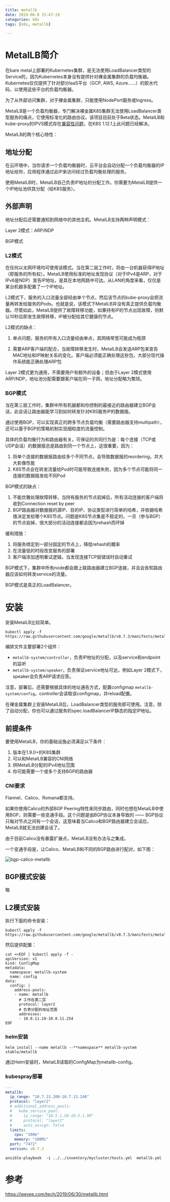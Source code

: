 ```yaml
---
title: metallb
date: 2019-06-8 15:47:19
categories: k8s
tags: [k8s, metallb]

---
```


# MetalLB简介

在bare metal上部署的Kubernetes集群，是无法使用LoadBalancer类型的Service的，因为Kubernetes本身没有提供针对裸金属集群的负载均衡器。Kubernetes仅仅提供了针对部分IaaS平台（GCP, AWS, Azure……）的胶水代码，以使用这些平台的负载均衡器。

为了从外部访问集群，对于裸金属集群，只能使用NodePort服务或Ingress。

MetalLB是一个负载均衡器，专门解决裸金属K8S集群无法使用LoadBalancer类型服务的痛点，它使用标准化的路由协议。该项目目前处于Beta状态。MetalLB和kube-proxy的IPVS模式存在[兼容性问题](https://github.com/google/metallb/issues/153)，在K8S 1.12.1上此问题已经解决。

MetalLB的两个核心特性：

## 地址分配

在云环境中，当你请求一个负载均衡器时，云平台会自动分配一个负载均衡器的IP地址给你，应用程序通过此IP来访问经过负载均衡处理的服务。

使用MetalLB时，MetalLB自己负责IP地址的分配工作。你需要为MetalLB提供一个IP地址池供其分配（给K8S服务）。

## 外部声明
地址分配后还需要通知到网络中的其他主机。MetalLB支持两种声明模式：

Layer 2模式：ARP/NDP

BGP模式

### L2模式

在任何以太网环境均可使用该模式。当在第二层工作时，将由一台机器获得IP地址（即服务的所有权）。MetalLB使用标准的地址发现协议（对于IPv4是ARP，对于IPv6是NDP）宣告IP地址，是其在本地网路中可达。从LAN的角度来看，仅仅是某台机器多配置了一个IP地址。

L2模式下，服务的入口流量全部经由单个节点，然后该节点的kube-proxy会把流量再转发给服务的Pods。也就是说，该模式下MetalLB并没有真正提供负载均衡器。尽管如此，MetalLB提供了故障转移功能，如果持有IP的节点出现故障，则默认10秒后即发生故障转移，IP被分配给其它健康的节点。

L2模式的缺点：

1. 单点问题，服务的所有入口流量经由单点，其网络带宽可能成为瓶颈

2. 需要ARP客户端的配合，当故障转移发生时，MetalLB会发送ARP包来宣告MAC地址和IP映射关系的变化。客户端必须能正确处理这些包，大部分现代操作系统能正确处理ARP包

Layer 2模式更为通用，不需要用户有额外的设备；但由于Layer 2模式使用ARP/NDP，地址池分配需要跟客户端在同一子网，地址分配略为繁琐。

### BGP模式

当在第三层工作时，集群中所有机器都和你控制的最接近的路由器建立BGP会话，此会话让路由器能学习到如何转发针对K8S服务IP的数据报。

通过使用BGP，可以实现真正的跨多节点负载均衡（需要路由器支持multipath），还可以基于BGP的策略机制实现细粒度的流量控制。

具体的负载均衡行为和路由器有关，可保证的共同行为是：每个连接（TCP或UDP会话）的数据报总是路由到同一个节点上，这很重要，因为：

1. 将单个连接的数据报路由给多个不同节点，会导致数据报的reordering，并大大影像性能
2. K8S节点会在转发流量给Pod时可能导致连接失败，因为多个节点可能将同一连接的数据报发给不同Pod

BGP模式的缺点：

1. 不能优雅处理故障转移，当持有服务的节点宕掉后，所有活动连接的客户端将收到Connection reset by peer
2. BGP路由器对数据报的源IP、目的IP、协议类型进行简单的哈希，并依据哈希值决定发给哪个K8S节点。问题是K8S节点集是不稳定的，一旦（参与BGP）的节点宕掉，很大部分的活动连接都会因为rehash而坏掉

缓和措施：

1. 将服务绑定到一部分固定的节点上，降低rehash的概率
2. 在流量低的时段改变服务的部署
3. 客户端添加透明重试逻辑，当发现连接TCP层错误时自动重试

 

BGP模式下，集群中所有node都会跟上联路由器建立BGP连接，并且会告知路由器应该如何转发service的流量。

BGP模式是真正的LoadBalancer。

# 安装

安装MetalLB比较简单。

```
kubectl apply -f https://raw.githubusercontent.com/google/metallb/v0.7.3/manifests/metallb.yaml
```

编排文件主要部署2个组件：

- `metallb-system/controller`，负责IP地址的分配，以及service和endpoint的监听
- `metallb-system/speaker`，负责保证service地址可达，例如Layer 2模式下，speaker会负责ARP请求应答。

注意，部署后，还需要根据具体的地址通告方式，配置configmap `metallb-system/config`。controller会读取该configmap，并reload配置。

在裸金属集群上安装MetalLB后，LoadBalancer类型的服务即可使用。注意，除了自动分配，你也可以通过服务的spec.loadBalancerIP静态的指定IP地址。

## 前提条件

要使用MetalLB，你的基础设施必须满足以下条件：

1. 版本在1.9.0+的K8S集群
2. 可以和MetalLB兼容的CNI网络
3. 供MetalLB分配的IPv4地址范围
4. 你可能需要一个或多个支持BGP的路由器

### CNI要求

Flannel、Calico、Romana都支持。

如果你使用Calico的外部BGP Peering特性来同步路由，同时也想在MetalLB中使用BGP，则需要一些变通手段。这个问题是由BGP协议本身导致的 —— BGP协议只每对节点之间有一个会话，这意味着当Calico和BGP路由器建立会话后，MetalLB就无法创建会话了。

由于目前Calico没有暴露扩展点，MetalLB没有办法与之集成。

一个变通手段是，让Calico、MetalLB和不同的BGP路由进行配对，如下图：

![bgp-calico-metallb](https://raw.githubusercontent.com/liupeng0518/e-book/master/k8s/.images/bgp-calico-metallb.png)

## BGP模式安装
略

## L2模式安装

执行下面的命令安装：
```
kubectl apply -f https://raw.githubusercontent.com/google/metallb/v0.7.3/manifests/metallb.yaml

```
然后提供配置：

```
cat <<EOF | kubectl apply -f -
apiVersion: v1
kind: ConfigMap
metadata:
  namespace: metallb-system
  name: config
data:
  config: |
    address-pools:
    - name: metallb
      # 工作在第二层
      protocol: layer2
      # 负责分配的地址范围
      addresses:
      - 10.0.11.10-10.0.11.254
EOF
```
### helm安装

```helm install --name metallb --**namespace** metallb-system stable/metallb                   ```

通过Helm安装时，MetalLB读取的ConfigMap为metallb-config。

### kubespray部署
```yaml
---
metallb:
  ip_range: "10.7.13.200-10.7.13.240"
  protocol: "layer2"
  # additional_address_pools:
  #   kube_service_pool:
  #     ip_range: "10.5.1.50-10.5.1.99"
  #     protocol: "layer2"
  #     auto_assign: false
  limits:
    cpu: "100m"
    memory: "100Mi"
  port: "7472"
  version: v0.7.3

```
```shell
ansible-playbook  -i ../../inventory/mycluster/hosts.yml  metallb.yml 

```

# 参考



https://ieevee.com/tech/2019/06/30/metallb.html